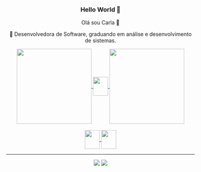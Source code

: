 ### Hello World 🦦
Olá sou Carla 👋

🔭 Desenvolvedora de Software, graduando em análise e desenvolvimento de sistemas.


<head>
  <link rel="stylesheet" href="https://cdn.jsdelivr.net/gh/devicons/devicon@v2.15.1/devicon.min.css">
</head>
<body align="center">
 <div align="center"> 
<a href="https://github.com/Carlamagalhaes1">
  
  <img height=200 align="center" src="https://github-readme-stats.vercel.app/api?username=Carlamagalhaes1&theme=transparent&rank_icon=github&show_icons=true&repo-private=true" />
  <img align="center" height="50" width="40" src="https://cdn.jsdelivr.net/gh/devicons/devicon/icons/javascript/javascript-original.svg" />
  <img height=200 align="center" src="https://github-readme-stats.vercel.app/api/top-langs?username=Carlamagalhaes1&layout=compact&langs_count=8&card_width=320&theme=transparent" />
  

  


<div style="display: inline_block"><br>
  <img align="center" height="50" width="40" src="https://cdn.jsdelivr.net/gh/devicons/devicon/icons/vscode/vscode-original.svg" />
  <img align="center" height="50" width="40" src="https://cdn.jsdelivr.net/gh/devicons/devicon/icons/typescript/typescript-original.svg" />

 
</div>

<hr>

<div> 
  <a href="https://www.instagram.com/_carlatxr/" target="_blank"><img src="https://img.shields.io/badge/-Instagram-%23E4405F?style=for-the-badge&logo=instagram&logoColor=white" target="_blank"></a>
  <a href = "mailto:carlateixeira@gmail.com"><img src="https://img.shields.io/badge/-Gmail-%23333?style=for-the-badge&logo=gmail&logoColor=white" target="_blank"></a> 
</div>
